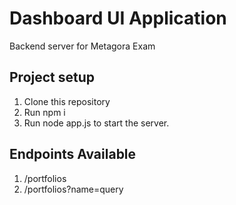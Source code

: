 # Dashboard UI Application

Backend server for Metagora Exam

## Project setup

1. Clone this repository
2. Run npm i
3. Run node app.js to start the server.

## Endpoints Available

1. /portfolios
2. /portfolios?name=query
